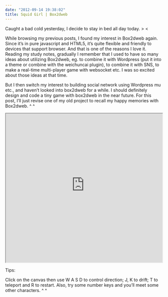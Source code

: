 ```yaml
---
date: "2012-09-14 19:38:02"
title: Squid Girl | Box2dweb
---
```


Caught a bad cold yesterday, I decide to stay in bed all day today. > <

While browsing my previous posts, I found my interest in Box2dweb again. Since it’s in pure javascript and HTML5, it’s quite flexible and friendly to devices that support browser. And that is one of the reasons I love it. Reading my study notes, gradually I remember that I used to have so many ideas about utilizing Box2dweb, eg. to combine it with Wordpress (put it into a theme or combine with the weichuncai plugin), to combine it with SNS, to make a real-time multi-player game with websocket etc. I was so excited about those ideas at that time.

But I then switch my interest to building social network using Wordpress mu etc., and haven’t looked into box2dweb for a while. I should definitely design and code a tiny game with box2dweb in the near future. For this post, I’ll just revise one of my old project to recall my happy memories with Box2dweb. ^ ^

<iframe height="480" width = "100%"  scrolling="no" src="https://architech-blog.s3-ap-southeast-1.amazonaws.com/content/images/project/learnBox2d/mywhale/newSquid.html" ></iframe>

Tips:

Click on the canvas then use W A S D to control direction; J, K to drift; T to teleport and R to restart. Also, try some number keys and you’ll meet some other characters. ^ ^
